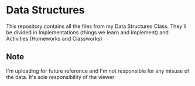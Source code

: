 # Data Structures
This repository contains all the files from my Data Structures Class. They'll 
be divided in Implementations (things we learn and implement) and Activities 
(Homeworks and Classworks)

## Note
I'm uploading for future reference and I'm not responsible for any misuse of 
the data. It's sole responsibility of the viewer
